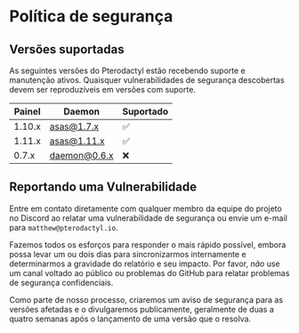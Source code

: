 # Política de segurança

## Versões suportadas

As seguintes versões do Pterodactyl estão recebendo suporte e manutenção ativos. Quaisquer vulnerabilidades de segurança descobertas devem ser reproduzíveis em versões com suporte.

| Painel | Daemon | Suportado |
|--------|--------------|------|
| 1.10.x | asas@1.7.x | :white_check_mark: |
| 1.11.x | asas@1.11.x | :white_check_mark: |
| 0.7.x | daemon@0.6.x | :x: |


## Reportando uma Vulnerabilidade

Entre em contato diretamente com qualquer membro da equipe do projeto no Discord ao relatar uma vulnerabilidade de segurança ou envie um e-mail para `matthew@pterodactyl.io`.

Fazemos todos os esforços para responder o mais rápido possível, embora possa levar um ou dois dias para sincronizarmos internamente e determinarmos a gravidade do relatório e seu impacto. Por favor, _não_ use um canal voltado ao público ou problemas do GitHub para relatar problemas de segurança confidenciais.

Como parte de nosso processo, criaremos um aviso de segurança para as versões afetadas e o divulgaremos publicamente, geralmente de duas a quatro semanas após o lançamento de uma versão que o resolva.

